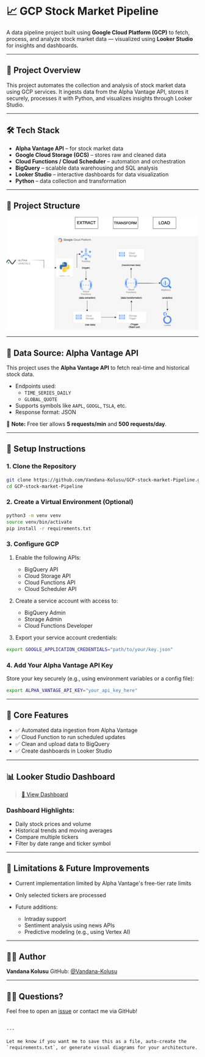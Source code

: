 # 📈 GCP Stock Market Pipeline

A data pipeline project built using **Google Cloud Platform (GCP)** to fetch, process, and analyze stock market data — visualized using **Looker Studio** for insights and dashboards.

---

## 🚀 Project Overview

This project automates the collection and analysis of stock market data using GCP services. It ingests data from the Alpha Vantage API, stores it securely, processes it with Python, and visualizes insights through Looker Studio.

---

## 🛠️ Tech Stack

- **Alpha Vantage API** – for stock market data
- **Google Cloud Storage (GCS)** – stores raw and cleaned data
- **Cloud Functions / Cloud Scheduler** – automation and orchestration
- **BigQuery** – scalable data warehousing and SQL analysis
- **Looker Studio** – interactive dashboards for data visualization
- **Python** – data collection and transformation

---

## 📂 Project Structure

![GCP Stock Market Pipeline](Final.drawio.png)

---

## 📡 Data Source: Alpha Vantage API

This project uses the **Alpha Vantage API** to fetch real-time and historical stock data.

- Endpoints used:
  - `TIME_SERIES_DAILY`
  - `GLOBAL_QUOTE`
- Supports symbols like `AAPL`, `GOOGL`, `TSLA`, etc.
- Response format: JSON

📌 **Note:** Free tier allows **5 requests/min** and **500 requests/day**.

---

## 🔧 Setup Instructions

### 1. Clone the Repository

```bash
git clone https://github.com/Vandana-Kolusu/GCP-stock-market-Pipeline.git
cd GCP-stock-market-Pipeline
````

### 2. Create a Virtual Environment (Optional)

```bash
python3 -m venv venv
source venv/bin/activate
pip install -r requirements.txt
```

### 3. Configure GCP

1. Enable the following APIs:

   * BigQuery API
   * Cloud Storage API
   * Cloud Functions API
   * Cloud Scheduler API

2. Create a service account with access to:

   * BigQuery Admin
   * Storage Admin
   * Cloud Functions Developer

3. Export your service account credentials:

```bash
export GOOGLE_APPLICATION_CREDENTIALS="path/to/your/key.json"
```

### 4. Add Your Alpha Vantage API Key

Store your key securely (e.g., using environment variables or a config file):

```bash
export ALPHA_VANTAGE_API_KEY="your_api_key_here"
```

---

## 🧠 Core Features

* ✅ Automated data ingestion from Alpha Vantage
* ✅ Cloud Function to run scheduled updates
* ✅ Clean and upload data to BigQuery
* ✅ Create dashboards in Looker Studio

---

## 📊 Looker Studio Dashboard

> [🔗 View Dashboard](https://lookerstudio.google.com/s/ssWD6aPU8dw)


### Dashboard Highlights:

* Daily stock prices and volume
* Historical trends and moving averages
* Compare multiple tickers
* Filter by date range and ticker symbol

---

## 🚧 Limitations & Future Improvements

* Current implementation limited by Alpha Vantage's free-tier rate limits
* Only selected tickers are processed
* Future additions:

  * Intraday support
  * Sentiment analysis using news APIs
  * Predictive modeling (e.g., using Vertex AI)

---

## 👩‍💻 Author

**Vandana Kolusu**
GitHub: [@Vandana-Kolusu](https://github.com/Vandana-Kolusu)

---

## 🙋‍♀️ Questions?

Feel free to open an [issue](https://github.com/Vandana-Kolusu/GCP-stock-market-Pipeline/issues) or contact me via GitHub!

```

---

Let me know if you want me to save this as a file, auto-create the `requirements.txt`, or generate visual diagrams for your architecture.
```
